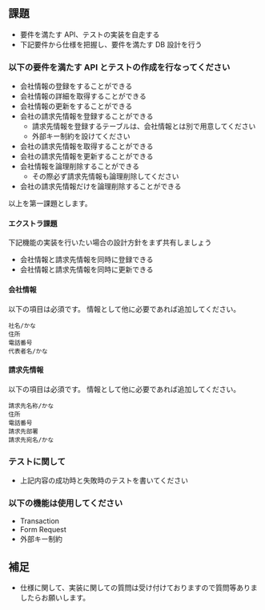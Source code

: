 ## 課題

- 要件を満たす API、テストの実装を自走する
- 下記要件から仕様を把握し、要件を満たす DB 設計を行う

### 以下の要件を満たす API とテストの作成を行なってください

- 会社情報の登録をすることができる
- 会社情報の詳細を取得することができる
- 会社情報の更新をすることができる
- 会社の請求先情報を登録することができる
  - 請求先情報を登録するテーブルは、会社情報とは別で用意してください
  - 外部キー制約を設けてください
- 会社の請求先情報を取得することができる
- 会社の請求先情報を更新することができる
- 会社情報を論理削除することができる
  - その際必ず請求先情報も論理削除してください
- 会社の請求先情報だけを論理削除することができる

以上を第一課題とします。

#### エクストラ課題

下記機能の実装を行いたい場合の設計方針をまず共有しましょう

- 会社情報と請求先情報を同時に登録できる
- 会社情報と請求先情報を同時に更新できる

#### 会社情報

以下の項目は必須です。
情報として他に必要であれば追加してください。

```
社名/かな
住所
電話番号
代表者名/かな
```

#### 請求先情報

以下の項目は必須です。
情報として他に必要であれば追加してください。

```
請求先名称/かな
住所
電話番号
請求先部署
請求先宛名/かな
```

### テストに関して

- 上記内容の成功時と失敗時のテストを書いてください

### 以下の機能は使用してください

- Transaction
- Form Request
- 外部キー制約

## 補足

- 仕様に関して、実装に関しての質問は受け付けておりますので質問等ありましたらお願いします。
